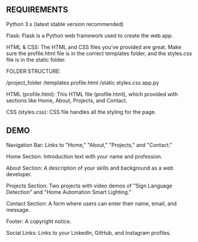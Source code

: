 ## REQUIREMENTS

Python 3.x (latest stable version recommended)

Flask: Flask is a Python web framework used to create the web app.

HTML & CSS: The HTML and CSS files you've provided are great. Make sure the profile.html file is in the correct templates folder, and the styles.css file is in the static folder.

FOLDER STRUCTURE:

/project_folder
    /templates
        profile.html
    /static
        styles.css
    app.py

HTML (profile.html):
This HTML file (profile.html), which provided with sections like Home, About, Projects, and Contact.


CSS (styles.css):
CSS file handles all the styling for the page.

## DEMO

Navigation Bar: Links to "Home," "About," "Projects," and "Contact."

Home Section: Introduction text with your name and profession.

About Section: A description of your skills and background as a web developer.

Projects Section: Two projects with video demos of "Sign Language Detection" and "Home Automation Smart Lighting."

Contact Section: A form where users can enter their name, email, and message.

Footer: A copyright notice.

Social Links: Links to your LinkedIn, GitHub, and Instagram profiles.

